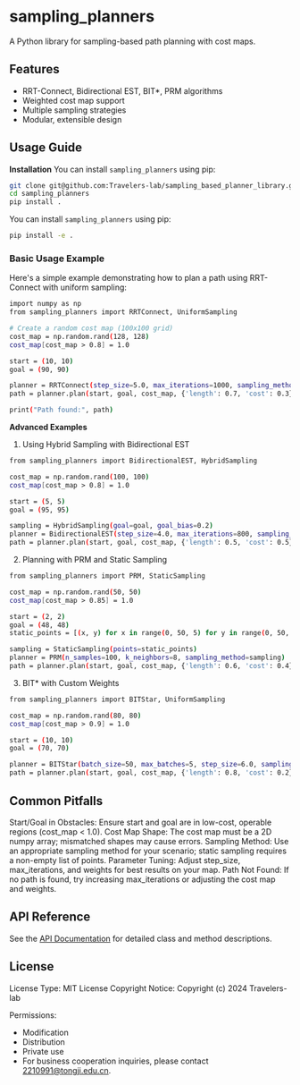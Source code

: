 # sampling_planners

A Python library for sampling-based path planning with cost maps.

## Features

- RRT-Connect, Bidirectional EST, BIT*, PRM algorithms
- Weighted cost map support
- Multiple sampling strategies
- Modular, extensible design

## Usage Guide
**Installation**
You can install `sampling_planners` using pip:
```bash
git clone git@github.com:Travelers-lab/sampling_based_planner_library.git
cd sampling_planners
pip install .
```
You can install `sampling_planners` using pip:
```bash
pip install -e .
```
### Basic Usage Example
Here's a simple example demonstrating how to plan a path using RRT-Connect with uniform sampling:
```bash
import numpy as np
from sampling_planners import RRTConnect, UniformSampling

# Create a random cost map (100x100 grid)
cost_map = np.random.rand(128, 128)
cost_map[cost_map > 0.8] = 1.0  

start = (10, 10)
goal = (90, 90)

planner = RRTConnect(step_size=5.0, max_iterations=1000, sampling_method=UniformSampling())
path = planner.plan(start, goal, cost_map, {'length': 0.7, 'cost': 0.3})

print("Path found:", path)
```
**Advanced Examples**
1. Using Hybrid Sampling with Bidirectional EST
```bash
from sampling_planners import BidirectionalEST, HybridSampling

cost_map = np.random.rand(100, 100)
cost_map[cost_map > 0.8] = 1.0

start = (5, 5)
goal = (95, 95)

sampling = HybridSampling(goal=goal, goal_bias=0.2)
planner = BidirectionalEST(step_size=4.0, max_iterations=800, sampling_method=sampling)
path = planner.plan(start, goal, cost_map, {'length': 0.5, 'cost': 0.5})
```
2. Planning with PRM and Static Sampling
```bash
from sampling_planners import PRM, StaticSampling

cost_map = np.random.rand(50, 50)
cost_map[cost_map > 0.85] = 1.0

start = (2, 2)
goal = (48, 48)
static_points = [(x, y) for x in range(0, 50, 5) for y in range(0, 50, 5)]

sampling = StaticSampling(points=static_points)
planner = PRM(n_samples=100, k_neighbors=8, sampling_method=sampling)
path = planner.plan(start, goal, cost_map, {'length': 0.6, 'cost': 0.4})
```
3. BIT* with Custom Weights
```bash
from sampling_planners import BITStar, UniformSampling

cost_map = np.random.rand(80, 80)
cost_map[cost_map > 0.9] = 1.0

start = (10, 10)
goal = (70, 70)

planner = BITStar(batch_size=50, max_batches=5, step_size=6.0, sampling_method=UniformSampling())
path = planner.plan(start, goal, cost_map, {'length': 0.8, 'cost': 0.2})
```
## Common Pitfalls
Start/Goal in Obstacles: Ensure start and goal are in low-cost, operable regions (cost_map < 1.0).
Cost Map Shape: The cost map must be a 2D numpy array; mismatched shapes may cause errors.
Sampling Method: Use an appropriate sampling method for your scenario; static sampling requires a non-empty list of points.
Parameter Tuning: Adjust step_size, max_iterations, and weights for best results on your map.
Path Not Found: If no path is found, try increasing max_iterations or adjusting the cost map and weights.
## API Reference
See the [API Documentation]() for detailed class and method descriptions.
## License
License Type: MIT License
Copyright Notice:
Copyright (c) 2024 Travelers-lab

Permissions:
 - Modification
 - Distribution
 - Private use
 - For business cooperation inquiries, please contact 2210991@tongji.edu.cn.